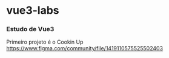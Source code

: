 # vue3-labs

### Estudo de Vue3

Primeiro projeto é o Cookin Up
https://www.figma.com/community/file/1419110575525502403